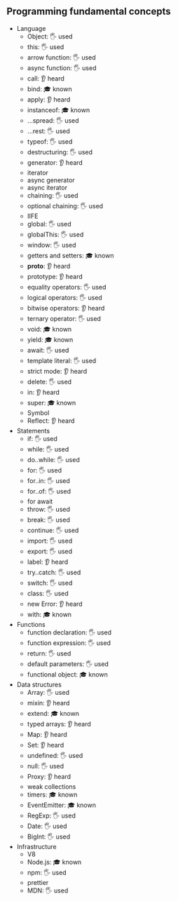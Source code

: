 ## Programming fundamental concepts

- Language
  - Object: 🖐️ used
  - this: 🖐️ used
  - arrow function: 🖐️ used
  - async function: 🖐️ used
  - call: 👂 heard
  - bind: 🎓 known
  - apply: 👂 heard
  - instanceof: 🎓 known
  - ...spread: 🖐️ used
  - ...rest: 🖐️ used
  - typeof: 🖐️ used
  - destructuring: 🖐️ used
  - generator: 👂 heard
  - iterator
  - async generator
  - async iterator
  - chaining: 🖐️ used
  - optional chaining: 🖐️ used
  - IIFE
  - global: 🖐️ used
  - globalThis: 🖐️ used
  - window: 🖐️ used
  - getters and setters: 🎓 known
  - __proto__: 👂 heard
  - prototype: 👂 heard
  - equality operators: 🖐️ used
  - logical operators: 🖐️ used
  - bitwise operators: 👂 heard
  - ternary operator: 🖐️ used
  - void: 🎓 known
  - yield: 🎓 known
  - await: 🖐️ used
  - template literal: 🖐️ used
  - strict mode: 👂 heard
  - delete: 🖐️ used
  - in: 👂 heard
  - super: 🎓 known
  - Symbol
  - Reflect: 👂 heard
- Statements
  - if: 🖐️ used
  - while: 🖐️ used
  - do..while: 🖐️ used
  - for: 🖐️ used
  - for..in: 🖐️ used
  - for..of: 🖐️ used
  - for await
  - throw: 🖐️ used
  - break: 🖐️ used
  - continue: 🖐️ used
  - import: 🖐️ used
  - export: 🖐️ used
  - label: 👂 heard
  - try..catch: 🖐️ used
  - switch: 🖐️ used
  - class: 🖐️ used
  - new Error: 👂 heard
  - with: 🎓 known
- Functions
  - function declaration: 🖐️ used
  - function expression: 🖐️ used
  - return: 🖐️ used
  - default parameters: 🖐️ used
  - functional object: 🎓 known
- Data structures
  - Array: 🖐️ used
  - mixin: 👂 heard
  - extend: 🎓 known
  - typed arrays: 👂 heard
  - Map: 👂 heard
  - Set: 👂 heard
  - undefined: 🖐️ used
  - null: 🖐️ used
  - Proxy: 👂 heard
  - weak collections
  - timers: 🎓 known
  - EventEmitter: 🎓 known
  - RegExp: 🖐️ used
  - Date: 🖐️ used
  - BigInt: 🖐️ used
- Infrastructure
  - V8
  - Node.js: 🎓 known
  - npm: 🖐️ used
  - prettier
  - MDN: 🖐️ used
